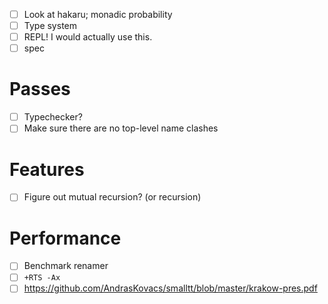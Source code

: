 - [ ] Look at hakaru; monadic probability
- [ ] Type system
- [ ] REPL! I would actually use this.
- [ ] spec
# Passes
- [ ] Typechecker?
- [ ] Make sure there are no top-level name clashes
# Features
- [ ] Figure out mutual recursion? (or recursion)
# Performance
- [ ] Benchmark renamer
- [ ] `+RTS -Ax`
- [ ] https://github.com/AndrasKovacs/smalltt/blob/master/krakow-pres.pdf
